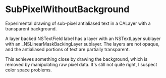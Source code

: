 SubPixelWithoutBackground
=========================

Experimental drawing of sub-pixel antialiased text in a CALayer with a transparent background.

A layer backed NSTextField label has a layer with an NSTextLayer sublayer with an _NSLinearMaskBackingLayer sublayer. The layers are not opaque, and the antialiased portions of text are partially transparent.

This achieves something close by drawing the background, which is removed by manipulating raw pixel data. It's still not quite right, I suspect color space problems.
